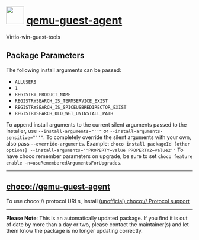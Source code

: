 ﻿# <img src="https://rawcdn.githack.com/strausmann/ChocolateyPackages/327464104957ec03a1c55ab68e1a72281b04e7b0/icons/qemu.png" width="48" height="48"/> [qemu-guest-agent](https://community.chocolatey.org/packages/qemu-guest-agent)

Virtio-win-guest-tools

## Package Parameters

The following install arguments can be passed:
* `ALLUSERS`
* `1`
* `REGISTRY_PRODUCT_NAME`
* `REGISTRYSEARCH_IS_TERMSERVICE_EXIST`
* `REGISTRYSEARCH_IS_SPICEUSBREDIRECTOR_EXIST`
* `REGISTRYSEARCH_OLD_WGT_UNINSTALL_PATH`

To append install arguments to the current silent arguments passed to the installer, use `--install-arguments="''"` or `--install-arguments-sensitive="''"`. To completely override the silent arguments with your own, also pass `--override-arguments`.
Example: `choco install packageId [other options] --install-arguments="'PROPERTY=value PROPERTY2=value2'"`
To have choco remember parameters on upgrade, be sure to set `choco feature enable -n=useRememberedArgumentsForUpgrades`.

---

## [choco://qemu-guest-agent](choco://qemu-guest-agent)

To use choco:// protocol URLs, install [(unofficial) choco:// Protocol support](https://chocolatey.org/packages/choco-protocol-support)

---

**Please Note**: This is an automatically updated package. If you find it is out of date by more than a day or two, please contact the maintainer(s) and let them know the package is no longer updating correctly.

